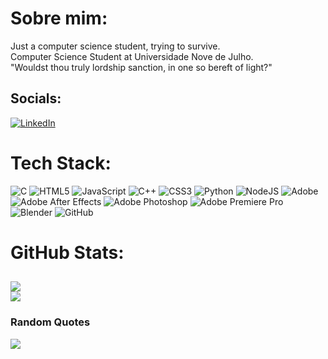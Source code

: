 # Sobre mim:
Just a computer science student, trying to survive.</br> Computer Science Student at Universidade Nove de Julho.</br>"Wouldst thou truly lordship sanction, in one so bereft of light?"


##  Socials:
[![LinkedIn](https://img.shields.io/badge/LinkedIn-%230077B5.svg?logo=linkedin&logoColor=white)](https://www.linkedin.com/in/henry-pimentel-cortez-b55884216/)

#  Tech Stack:
![C](https://img.shields.io/badge/c-%2300599C.svg?style=for-the-badge&logo=c&logoColor=white) ![HTML5](https://img.shields.io/badge/html5-%23E34F26.svg?style=for-the-badge&logo=html5&logoColor=white) ![JavaScript](https://img.shields.io/badge/javascript-%23323330.svg?style=for-the-badge&logo=javascript&logoColor=%23F7DF1E) ![C++](https://img.shields.io/badge/c++-%2300599C.svg?style=for-the-badge&logo=c%2B%2B&logoColor=white) ![CSS3](https://img.shields.io/badge/css3-%231572B6.svg?style=for-the-badge&logo=css3&logoColor=white) ![Python](https://img.shields.io/badge/python-3670A0?style=for-the-badge&logo=python&logoColor=ffdd54) ![NodeJS](https://img.shields.io/badge/node.js-6DA55F?style=for-the-badge&logo=node.js&logoColor=white) ![Adobe](https://img.shields.io/badge/adobe-%23FF0000.svg?style=for-the-badge&logo=adobe&logoColor=white) ![Adobe After Effects](https://img.shields.io/badge/Adobe%20After%20Effects-9999FF.svg?style=for-the-badge&logo=Adobe%20After%20Effects&logoColor=white) ![Adobe Photoshop](https://img.shields.io/badge/adobe%20photoshop-%2331A8FF.svg?style=for-the-badge&logo=adobe%20photoshop&logoColor=white) ![Adobe Premiere Pro](https://img.shields.io/badge/Adobe%20Premiere%20Pro-9999FF.svg?style=for-the-badge&logo=Adobe%20Premiere%20Pro&logoColor=white) ![Blender](https://img.shields.io/badge/blender-%23F5792A.svg?style=for-the-badge&logo=blender&logoColor=white) ![GitHub](https://img.shields.io/badge/github-%23121011.svg?style=for-the-badge&logo=github&logoColor=white)
#  GitHub Stats:
![](https://github-readme-streak-stats.herokuapp.com/?user=hproncino&theme=tokyonight&hide_border=false)<br/>
![](https://github-readme-stats.vercel.app/api/top-langs/?username=hproncino&theme=tokyonight&hide_border=false&include_all_commits=true&count_private=true&layout=compact)
---

###  Random Quotes
![](https://quotes-github-readme.vercel.app/api?type=horizontal&theme=tokyonight)

